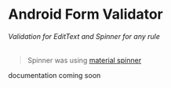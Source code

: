 # Android Form Validator

###### Validation for EditText and Spinner for any rule
>Spinner was using [material spinner](https://github.com/ganfra/MaterialSpinner)

documentation coming soon 
